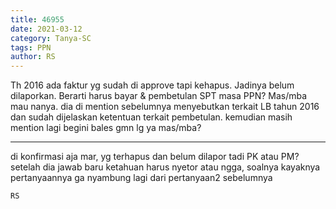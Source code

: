 ```yaml
---
title: 46955
date: 2021-03-12
category: Tanya-SC
tags: PPN
author: RS
---
```


Th 2016 ada faktur yg sudah di approve tapi kehapus. Jadinya belum dilaporkan. Berarti harus bayar & pembetulan SPT masa PPN? Mas/mba mau nanya. dia di mention sebelumnya menyebutkan terkait LB tahun 2016 dan sudah dijelaskan ketentuan terkait pembetulan. kemudian masih mention lagi begini bales gmn lg ya mas/mba?

---

di konfirmasi aja mar, yg terhapus dan belum dilapor tadi PK atau PM? setelah dia jawab baru ketahuan harus nyetor atau ngga, soalnya kayaknya pertanyaannya ga nyambung lagi dari pertanyaan2 sebelumnya

`RS`

